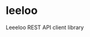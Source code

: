 # leeloo
Leeeloo REST API client library

<?php

use Webds\Leeloo\ApiClient;

API_TOKEN_WRITE = 'xxx';
$LeelooClient = new ApiClient($API_TOKEN_WRITE);

